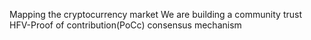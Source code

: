 Mapping the cryptocurrency market
We are building a community trust 
HFV-Proof of contribution(PoCc) consensus mechanism
<!---
VTHash/VTHash is a ✨ special ✨ repository because its `README.md` (this file) appears on your GitHub profile.
You can click the Preview link to take a look at your changes.
--->
